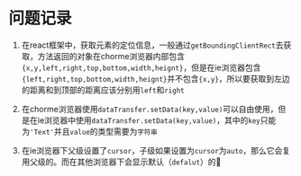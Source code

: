 # 问题记录

1. 在react框架中，获取元素的定位信息，一般通过`getBoundingClientRect`去获取，方法返回的对象在chorme浏览器内部包含`{x,y,left,right,top,bottom,width,heignt}`，但是在ie浏览器包含`{left,right,top,bottom,width,heignt}`并不包含`{x,y}`，所以要获取到左边的距离和到顶部的距离应该分别用`left`和`right`

2. 在chorme浏览器使用`dataTransfer.setData(key,value)`可以自由使用，但是在ie浏览器中使用`dataTransfer.setData(key,value)`，其中的`key`只能为`'Text'`并且`value`的类型需要为`字符串`

3. 在ie浏览器下父级设置了`cursor`，子级如果设置为`cursor`为`auto`，那么它会复用父级的。而在其他浏览器下会显示默认（`defalut`）的